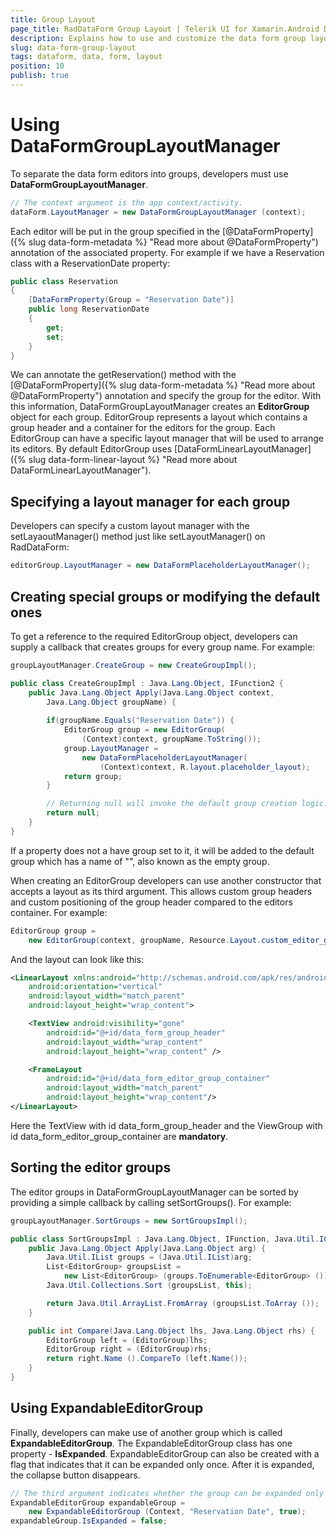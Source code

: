 ```yaml
---
title: Group Layout
page_title: RadDataForm Group Layout | Telerik UI for Xamarin.Android Documentation
description: Explains how to use and customize the data form group layout.
slug: data-form-group-layout
tags: dataform, data, form, layout
position: 10
publish: true
---
```


# Using DataFormGroupLayoutManager

To separate the data form editors into groups, developers must use **DataFormGroupLayoutManager**.


```C#
// The context argument is the app context/activity.
dataForm.LayoutManager = new DataFormGroupLayoutManager (context);
```

Each editor will be put in the group specified in the [@DataFormProperty]({% slug data-form-metadata %} "Read more about @DataFormProperty") annotation of the associated property. 
For example if we have a Reservation class with a ReservationDate property:

```C#
public class Reservation 
{
	[DataFormProperty(Group = "Reservation Date")]
	public long ReservationDate 
	{
		get;
		set;
	}
}
```

We can annotate the getReservation() method with the [@DataFormProperty]({% slug data-form-metadata %} "Read more about @DataFormProperty") annotation and specify the group for the editor.
With this information, DataFormGroupLayoutManager creates an **EditorGroup** object for each group. EditorGroup represents a layout
which contains a group header and a container for the editors for the group. Each EditorGroup can have a specific layout manager that
will be used to arrange its editors. By default EditorGroup uses [DataFormLinearLayoutManager]({% slug data-form-linear-layout %} "Read more about DataFormLinearLayoutManager"). 

## Specifying a layout manager for each group

Developers can specify a custom layout manager with the setLayaoutManager() method just like setLayoutManager() on RadDataForm:

```C#
editorGroup.LayoutManager = new DataFormPlaceholderLayoutManager();
```

## Creating special groups or modifying the default ones

To get a reference to the required EditorGroup object, developers can supply a callback that creates groups for every group name. For example:

```C#
groupLayoutManager.CreateGroup = new CreateGroupImpl();

public class CreateGroupImpl : Java.Lang.Object, IFunction2 {
	public Java.Lang.Object Apply(Java.Lang.Object context, 
		Java.Lang.Object groupName) {
		
		if(groupName.Equals("Reservation Date")) {
			EditorGroup group = new EditorGroup(
				(Context)context, groupName.ToString());
			group.LayoutManager = 
				new DataFormPlaceholderLayoutManager(
					(Context)context, R.layout.placeholder_layout);
			return group;
		}

		// Returning null will invoke the default group creation logic.
		return null;
	}
}
```

If a property does not a have group set to it, it will be added to the default group which has a name of "", also known as the empty group.

When creating an EditorGroup developers can use another constructor that accepts a layout as its third argument. This allows custom group headers
and custom positioning of the group header compared to the editors container. For example:

```C#
EditorGroup group = 
	new EditorGroup(context, groupName, Resource.Layout.custom_editor_group);
```

And the layout can look like this:
```XML
<LinearLayout xmlns:android="http://schemas.android.com/apk/res/android"
    android:orientation="vertical"
    android:layout_width="match_parent"
    android:layout_height="wrap_content">

    <TextView android:visibility="gone"
        android:id="@+id/data_form_group_header"
        android:layout_width="wrap_content"
        android:layout_height="wrap_content" />

	<FrameLayout
		android:id="@+id/data_form_editor_group_container"
		android:layout_width="match_parent"
		android:layout_height="wrap_content"/>
</LinearLayout>
```

Here the TextView with id data_form_group_header and the ViewGroup with id data_form_editor_group_container are **mandatory**.

## Sorting the editor groups

The editor groups in DataFormGroupLayoutManager can be sorted by providing a simple callback by calling setSortGroups(). For example:

```C#
groupLayoutManager.SortGroups = new SortGroupsImpl();

public class SortGroupsImpl : Java.Lang.Object, IFunction, Java.Util.IComparator {
	public Java.Lang.Object Apply(Java.Lang.Object arg) {
		Java.Util.IList groups = (Java.Util.IList)arg;
		List<EditorGroup> groupsList = 
			new List<EditorGroup> (groups.ToEnumerable<EditorGroup> ());
		Java.Util.Collections.Sort (groupsList, this);

		return Java.Util.ArrayList.FromArray (groupsList.ToArray ());
	}

	public int Compare(Java.Lang.Object lhs, Java.Lang.Object rhs) {
		EditorGroup left = (EditorGroup)lhs;
		EditorGroup right = (EditorGroup)rhs;
		return right.Name ().CompareTo (left.Name());
	}
}
```

## Using ExpandableEditorGroup

Finally, developers can make use of another group which is called **ExpandableEditorGroup**.
The ExpandableEditorGroup class has one property - **IsExpanded**.
ExpandableEditorGroup can also be created with a flag that indicates that it can be expanded only
once. After it is expanded, the collapse button disappears.


```C#
// The third argument indicates whether the group can be expanded only once.
ExpandableEditorGroup expandableGroup = 
	new ExpandableEditorGroup (Context, "Reservation Date", true);
expandableGroup.IsExpanded = false;
```